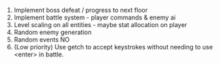 1. Implement boss defeat / progress to next floor
2. Implement battle system - player commands & enemy ai
3. Level scaling on all entities - maybe stat allocation on player
4. Random enemy generation
5. Random events NO
6. (Low priority) Use getch to accept keystrokes without needing to use \<enter\> in battle.